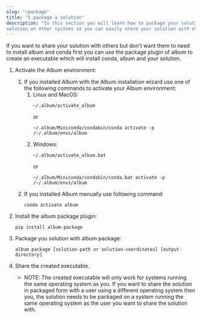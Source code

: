 ```yaml
---
slug: "/package"
title: "5 package a solution"
description: "In this section you will learn how to package your solution into an executable, which installs your
solution on other systems so you can easily share your solution with others."
---
```


If you want to share your solution with others but don't want them to need to install album and conda first
you can use the package plugin of album to create an executable which will install conda, album and your solution.

1. Activate the Album environment:

    1. If you installed Album with the Album installation wizard use one of the following commands to activate your
       Album environment:
        1. Linux and MacOS:
           ```
           ~/.album/activate_album
           ```
           or
           ```
           ~/.album/Miniconda/condabin/conda activate -p /~/.album/envs/album
           ```
        2. Windows:
           ```
           ~/.album/activate_album.bat
           ```
           or
           ```
           ~/.album/Miniconda/condabin/conda.bat activate -p /~/.album/envs/album
           ```
    2. If you installed Album manually use following command:
       ```
       conda activate album
       ```

2. Install the album package plugin:
   ```
   pip install album-package
   ```

3. Package you solution with album package:
    ```
   album package [solution-path or solution-coordinates] [output-directory]
   ```

4. Share the created executable.
    - NOTE: The created executable will only work for systems running the same operating system as you. If you want to
      share the solution in packaged form with a user using a different operating system then you, the solution needs to
      be packaged on a system running the same operating system as the user you want to share the solution with.
